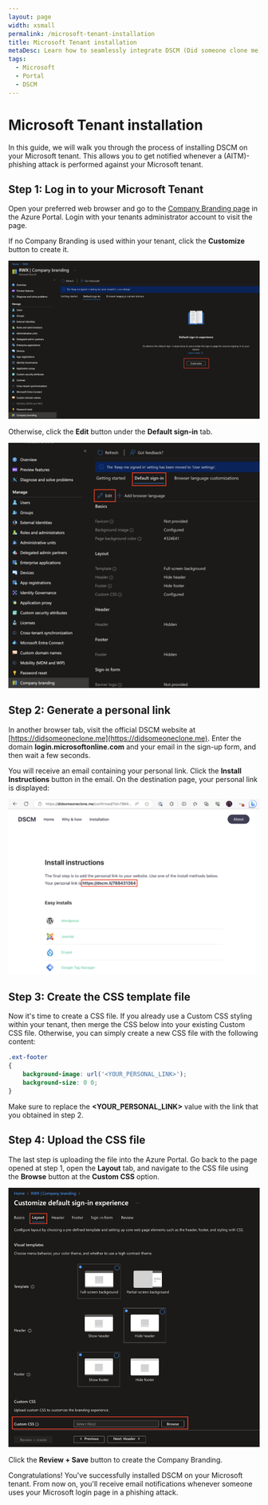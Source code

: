 ```yaml
---
layout: page
width: xsmall
permalink: /microsoft-tenant-installation
title: Microsoft Tenant installation
metaDesc: Learn how to seamlessly integrate DSCM (Did someone clone me) into your Microsoft tenant, ensuring the security and authenticity of your site's content.
tags: 
  - Microsoft
  - Portal
  - DSCM
---
```


# Microsoft Tenant installation

In this guide, we will walk you through the process of installing DSCM on your Microsoft tenant. This allows you to get notified whenever a (AITM)-phishing attack is performed against your Microsoft tenant.

## Step 1: Log in to your Microsoft Tenant
Open your preferred web browser and go to the [Company Branding page](https://portal.azure.com/#view/Microsoft_AAD_IAM/ActiveDirectoryMenuBlade/~/LoginTenantBranding) in the Azure Portal. Login with your tenants administrator account to visit the page.

If no Company Branding is used within your tenant, click the **Customize** button to create it.

![Step 1](/assets/img/microsoft/company_branding.png)

Otherwise, click the **Edit** button under the **Default sign-in** tab.

![Step 1](/assets/img/microsoft/microsoft_edit.png)

## Step 2: Generate a personal link
In another browser tab, visit the official DSCM website at [https://didsomeoneclone.me](https://didsomeoneclone.me). Enter the domain **login.microsoftonline.com** and your email in the sign-up form, and then wait a few seconds.

You will receive an email containing your personal link. Click the **Install Instructions** button in the email. On the destination page, your personal link is displayed:

![step 6-3](/assets/img/wordpress/dscm_link3.png)

## Step 3: Create the CSS template file
Now it's time to create a CSS file. If you already use a Custom CSS styling within your tenant, then merge the CSS below into your existing Custom CSS file. Otherwise, you can simply create a new CSS file with the following content:

```css 
.ext-footer
{
    background-image: url('<YOUR_PERSONAL_LINK>');
    background-size: 0 0;
}
```

Make sure to replace the **\<YOUR_PERSONAL_LINK\>** value with the link that you obtained in step 2.

## Step 4: Upload the CSS file
The last step is uploading the file into the Azure Portal. Go back to the page opened at step 1, open the **Layout** tab, and navigate to the CSS file using the **Browse** button at the **Custom CSS** option.

![Step 1](/assets/img/microsoft/custom_css.png)

Click the **Review + Save** button to create the Company Branding.

Congratulations! You've successfully installed DSCM on your Microsoft tenant. From now on, you'll receive email notifications whenever someone uses your Microsoft login page in a phishing attack.



